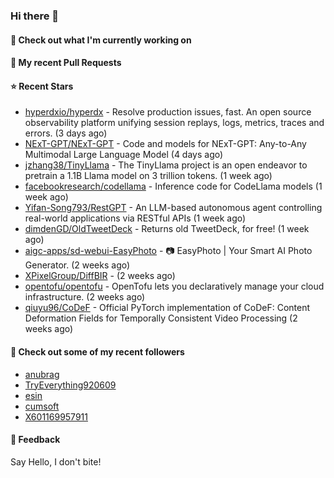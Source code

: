 ### Hi there 👋

#### 👷 Check out what I'm currently working on

#### 🔨 My recent Pull Requests


#### ⭐ Recent Stars

- [hyperdxio/hyperdx](https://github.com/hyperdxio/hyperdx) - Resolve production issues, fast. An open source observability platform unifying session replays, logs, metrics, traces and errors. (3 days ago)
- [NExT-GPT/NExT-GPT](https://github.com/NExT-GPT/NExT-GPT) - Code and models for NExT-GPT: Any-to-Any Multimodal Large Language Model (4 days ago)
- [jzhang38/TinyLlama](https://github.com/jzhang38/TinyLlama) - The TinyLlama project is an open endeavor to pretrain a 1.1B Llama model on 3 trillion tokens. (1 week ago)
- [facebookresearch/codellama](https://github.com/facebookresearch/codellama) - Inference code for CodeLlama models (1 week ago)
- [Yifan-Song793/RestGPT](https://github.com/Yifan-Song793/RestGPT) - An LLM-based autonomous agent controlling real-world applications via RESTful APIs (1 week ago)
- [dimdenGD/OldTweetDeck](https://github.com/dimdenGD/OldTweetDeck) - Returns old TweetDeck, for free! (1 week ago)
- [aigc-apps/sd-webui-EasyPhoto](https://github.com/aigc-apps/sd-webui-EasyPhoto) - 📷 EasyPhoto | Your Smart AI Photo Generator. (2 weeks ago)
- [XPixelGroup/DiffBIR](https://github.com/XPixelGroup/DiffBIR) -  (2 weeks ago)
- [opentofu/opentofu](https://github.com/opentofu/opentofu) - OpenTofu lets you declaratively manage your cloud infrastructure. (2 weeks ago)
- [qiuyu96/CoDeF](https://github.com/qiuyu96/CoDeF) - Official PyTorch implementation of CoDeF: Content Deformation Fields for Temporally Consistent Video Processing (2 weeks ago)

#### 👯 Check out some of my recent followers

- [anubrag](https://github.com/anubrag)
- [TryEverything920609](https://github.com/TryEverything920609)
- [esin](https://github.com/esin)
- [cumsoft](https://github.com/cumsoft)
- [X601169957911](https://github.com/X601169957911)

#### 💬 Feedback

Say Hello, I don't bite!